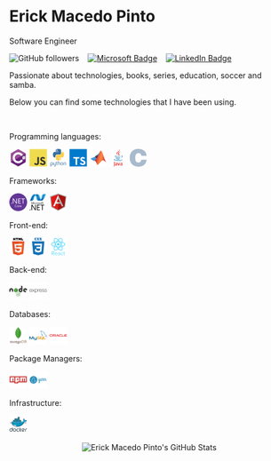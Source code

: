 # Erick Macedo Pinto

Software Engineer

![GitHub followers](https://img.shields.io/github/followers/erickmp07?label=Followers&logo=github&logoColor=white&style=flat-square)&nbsp;&nbsp;&nbsp;
[![Microsoft Badge](https://img.shields.io/badge/-erickmacedo__92@hotmail.com-0078D4?style=flat-square&logo=microsoft&logoColor=white&link=mailto:erimacedo_92@hotmail.com)](mailto:erimacedo_92@hotmail.com)&nbsp;&nbsp;&nbsp;
[![LinkedIn Badge](https://img.shields.io/badge/-Erick%20Macedo%20Pinto-0077B5?style=flat-square&logo=linkedin&logoColor=white&link=https://www.linkedin.com/in/erick-macedo-pinto/)](https://www.linkedin.com/in/erick-macedo-pinto/)

Passionate about technologies, books, series, education, soccer and samba.

Below you can find some technologies that I have been using.

<br>
<p>Programming languages:</p>
<img src="https://raw.githubusercontent.com/devicons/devicon/master/icons/csharp/csharp-original.svg" alt="C#" title="C#" width="32" height="32"/>
<img src="https://raw.githubusercontent.com/devicons/devicon/master/icons/javascript/javascript-original.svg" alt="JavaScript" title="JavaScript" width="32" height="32"/>
<img style="background-color:white" src="https://raw.githubusercontent.com/devicons/devicon/master/icons/python/python-original-wordmark.svg" alt="Python" title="Python" width="32" height="32" />
<img src="https://raw.githubusercontent.com/devicons/devicon/master/icons/typescript/typescript-original.svg" alt="TypeScript" title="TypeScript" width="32" height="32"/>
<img src="https://raw.githubusercontent.com/devicons/devicon/master/icons/matlab/matlab-original.svg" alt="MATLAB" title="MATLAB" width="32" height="32"/>
<img src="https://raw.githubusercontent.com/devicons/devicon/master/icons/java/java-original-wordmark.svg" alt="Java" title="Java" width="32" height="32"/>
<img src="https://raw.githubusercontent.com/devicons/devicon/master/icons/c/c-original.svg" alt="C" title="C" width="32" height="32"/>

<p>Frameworks: </p>
<img style="background-color:white" src="https://raw.githubusercontent.com/devicons/devicon/master/icons/dotnetcore/dotnetcore-original.svg" alt=".NET Core" title=".NET Core" width="32" height="32" />
<img style="background-color:white" src="https://raw.githubusercontent.com/devicons/devicon/master/icons/dot-net/dot-net-original-wordmark.svg" alt=".NET" title=".NET" width="32" height="32" />
<img src="https://raw.githubusercontent.com/devicons/devicon/master/icons/angularjs/angularjs-original.svg" alt="Angular" title="Angular" width="32" height="32" />

<p>Front-end: </p>
<img style="background-color:white" src="https://raw.githubusercontent.com/devicons/devicon/master/icons/html5/html5-original-wordmark.svg" alt="HTML5" title="HTML5" width="32" height="32" />
<img src="https://raw.githubusercontent.com/devicons/devicon/master/icons/css3/css3-plain-wordmark.svg" alt="CSS3" title="CSS3" width="32" height="32"/>
<img src="https://raw.githubusercontent.com/devicons/devicon/master/icons/react/react-original-wordmark.svg" alt="React" title="React" width="32" height="32"/>

<p>Back-end: </p>
<img style="background-color:white" src="https://raw.githubusercontent.com/devicons/devicon/master/icons/nodejs/nodejs-original-wordmark.svg" alt="Node.js" title="Node.js" width="32" height="32" />
<img style="background-color:white" src="https://raw.githubusercontent.com/devicons/devicon/master/icons/express/express-original-wordmark.svg" alt="Express" title="Express" width="32" height="32" />
<div style="magin: 0; padding: 0 0 20px 0">
    
<p>Databases: </p>
<img src="https://raw.githubusercontent.com/devicons/devicon/master/icons/mongodb/mongodb-original-wordmark.svg" alt="MongoDB" title="MongoDB" width="32" height="32"/>
<img src="https://raw.githubusercontent.com/devicons/devicon/master/icons/mysql/mysql-original-wordmark.svg" alt="MySQL" title="MySQL" width="32" height="32"/>
<img src="https://raw.githubusercontent.com/devicons/devicon/master/icons/oracle/oracle-original.svg" alt="Oracle" title="Oracle" width="32" height="32"/>


<p>Package Managers: </p>
<img src="https://raw.githubusercontent.com/devicons/devicon/master/icons/npm/npm-original-wordmark.svg" alt="npm" title="npm" width="32" height="32"/>
<img src="https://raw.githubusercontent.com/devicons/devicon/master/icons/yarn/yarn-original-wordmark.svg" alt="Yarn" title="Yarn" width="32" height="32"/>

<p>Infrastructure: </p>
<img src="https://raw.githubusercontent.com/devicons/devicon/master/icons/docker/docker-original-wordmark.svg" alt="Docker" title="Docker" width="32" height="32"/>

<br>
<p align="center">
    <img src="https://github-readme-stats.vercel.app/api?username=erickmp07&count_private=true&theme=dark&show_icons=true" alt="Erick Macedo Pinto's GitHub Stats"/> 
</p>

<!--
**erickmp07/erickmp07** is a ✨ _special_ ✨ repository because its `README.md` (this file) appears on your GitHub profile.

Here are some ideas to get you started:

- 🔭 I’m currently working on ...
- 🌱 I’m currently learning ...
- 👯 I’m looking to collaborate on ...
- 🤔 I’m looking for help with ...
- 💬 Ask me about ...
- 📫 How to reach me: ...
- 😄 Pronouns: ...
- ⚡ Fun fact: ...
-->
